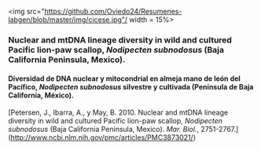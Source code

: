
<img src="https://github.com/Oviedo24/Resumenes-labgen/blob/master/img/cicese.jpg"/ width = 15%>

### Nuclear and mtDNA lineage diversity in wild and cultured Pacific lion-paw scallop, *Nodipecten subnodosus* (Baja California Peninsula, Mexico).
#### Diversidad de DNA nuclear y mitocondrial en almeja mano de león del Pacífico, *Nodipecten subnodosus* silvestre y cultivada (Península de Baja California, México). 

[Petersen, J., Ibarra, A., y May, B. 2010. Nuclear and mtDNA lineage diversity in wild and cultured Pacific lion-paw scallop, *Nodipecten subnodosus* (Baja California Peninsula, Mexico). *Mar. Biol.*, 2751-2767.] (http://www.ncbi.nlm.nih.gov/pmc/articles/PMC3873021/)
